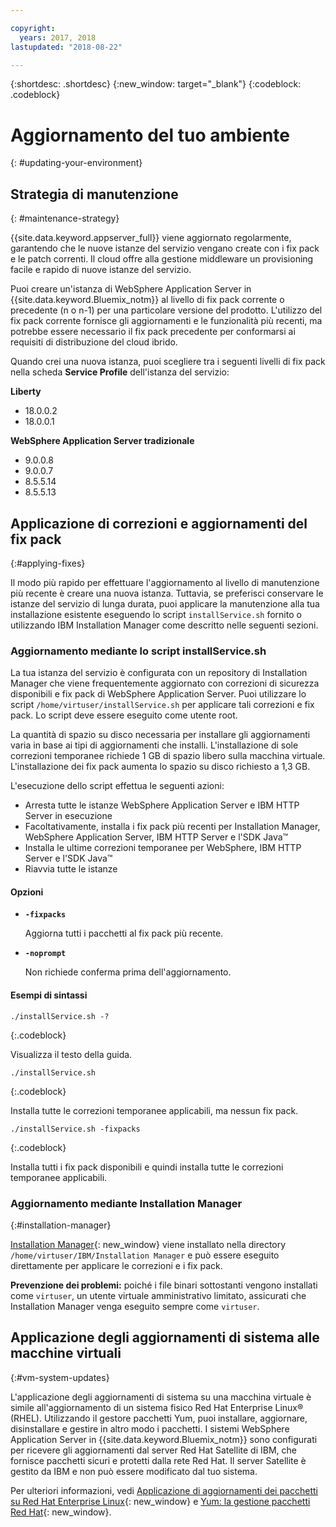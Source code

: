 ```yaml
---

copyright:
  years: 2017, 2018
lastupdated: "2018-08-22"

---
```


{:shortdesc: .shortdesc}
{:new_window: target="_blank"}
{:codeblock: .codeblock}

# Aggiornamento del tuo ambiente
{: #updating-your-environment}

## Strategia di manutenzione
{: #maintenance-strategy}

{{site.data.keyword.appserver_full}} viene aggiornato regolarmente, garantendo che le nuove istanze del servizio vengano create con i fix pack e le patch correnti. Il cloud offre alla gestione middleware un provisioning facile e rapido
di nuove istanze del servizio.

Puoi creare un'istanza di WebSphere Application Server in {{site.data.keyword.Bluemix_notm}} al livello di fix pack corrente o precedente (n o n-1) per una particolare versione del prodotto. L'utilizzo del fix pack corrente fornisce gli aggiornamenti e le funzionalità più recenti, ma potrebbe essere necessario il fix pack precedente per conformarsi ai requisiti di distribuzione del cloud ibrido.

Quando crei una nuova istanza, puoi scegliere tra i seguenti livelli di fix pack nella scheda **Service Profile** dell'istanza del servizio:

**Liberty**
  * 18.0.0.2
  * 18.0.0.1

**WebSphere Application Server tradizionale**
  * 9.0.0.8
  * 9.0.0.7
  * 8.5.5.14
  * 8.5.5.13

## Applicazione di correzioni e aggiornamenti del fix pack
{:#applying-fixes}

Il modo più rapido per effettuare l'aggiornamento al livello di manutenzione più recente è creare una nuova istanza. Tuttavia, se preferisci conservare le istanze del servizio di lunga durata, puoi applicare la manutenzione alla tua installazione esistente eseguendo lo script `installService.sh` fornito o utilizzando IBM Installation Manager come descritto nelle seguenti sezioni.

### Aggiornamento mediante lo script installService.sh

La tua istanza del servizio è configurata con un repository di Installation Manager che viene frequentemente aggiornato con correzioni di sicurezza disponibili e fix pack di WebSphere Application Server. Puoi utilizzare lo script `/home/virtuser/installService.sh` per applicare tali correzioni e fix pack. Lo script deve essere eseguito come utente root.

La quantità di spazio su disco necessaria per installare gli aggiornamenti varia in base ai tipi di aggiornamenti che installi. L'installazione di sole correzioni temporanee richiede 1 GB di spazio libero sulla macchina virtuale. L'installazione dei fix pack aumenta lo spazio su disco richiesto a 1,3 GB.

L'esecuzione dello script effettua le seguenti azioni:

* Arresta tutte le istanze WebSphere Application Server e IBM HTTP Server in esecuzione
* Facoltativamente, installa i fix pack più recenti per Installation Manager, WebSphere Application Server, IBM HTTP Server e l'SDK Java&trade;
* Installa le ultime correzioni temporanee per WebSphere, IBM HTTP Server e l'SDK Java&trade;
* Riavvia tutte le istanze

#### Opzioni
* **`-fixpacks`**

    Aggiorna tutti i pacchetti al fix pack più recente.
* **`-noprompt`**

    Non richiede conferma prima dell'aggiornamento. 

#### Esempi di sintassi

```
./installService.sh -?
```
{:.codeblock}

Visualizza il testo della guida.


```
./installService.sh
```
{:.codeblock}

Installa tutte le correzioni temporanee applicabili, ma nessun fix pack.


```
./installService.sh -fixpacks
```
{:.codeblock}

Installa tutti i fix pack disponibili e quindi installa tutte le correzioni temporanee applicabili.

### Aggiornamento mediante Installation Manager
{:#installation-manager}

[Installation Manager](http://www.ibm.com/support/knowledgecenter/SSDV2W_1.8.3/com.ibm.cic.agent.ui.doc/helpindex_imic.html){: new_window} viene installato nella directory `/home/virtuser/IBM/Installation Manager` e può essere eseguito direttamente per applicare le correzioni e i fix pack.

**Prevenzione dei problemi:** poiché i file binari sottostanti vengono installati come `virtuser`, un utente virtuale amministrativo limitato, assicurati che Installation Manager venga eseguito sempre come `virtuser`.

## Applicazione degli aggiornamenti di sistema alle macchine virtuali
{:#vm-system-updates}

L'applicazione degli aggiornamenti di sistema su una macchina virtuale è simile all'aggiornamento di un sistema fisico Red Hat Enterprise Linux&reg; (RHEL). Utilizzando il gestore pacchetti Yum, puoi installare, aggiornare, disinstallare e gestire in altro modo i pacchetti. I sistemi WebSphere Application Server in {{site.data.keyword.Bluemix_notm}} sono configurati per ricevere gli aggiornamenti dal server Red Hat Satellite di IBM, che fornisce pacchetti sicuri e protetti dalla rete Red Hat. Il server Satellite è gestito da IBM e non può essere modificato dal tuo sistema.

Per ulteriori informazioni, vedi [Applicazione di aggiornamenti dei pacchetti su Red Hat Enterprise Linux](https://access.redhat.com/articles/11258#rhel6){: new_window} e [Yum: la gestione pacchetti Red Hat](https://access.redhat.com/documentation/en-US/Red_Hat_Enterprise_Linux/6/html/Deployment_Guide/ch-yum.html){: new_window}.
